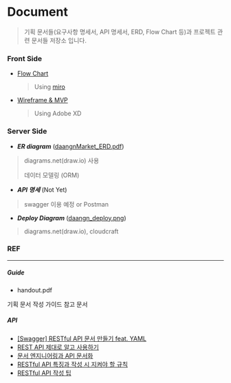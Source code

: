 # Document

> 기획 문서들(요구사항 명세서, API 명세서, ERD, Flow Chart 등)과 프로젝트 관련 문서들 저장소 입니다.



### Front Side

- [Flow Chart](https://github.com/FinalProject-Team4/Documentation/blob/master/FlowChart.md)

  > Using [miro](https://miro.com/app/board/o9J_kurO8uI=/zz)

- [Wireframe & MVP](https://github.com/FinalProject-Team4/Documentation/blob/master/Wireframe.pdf)

  > Using Adobe XD
  
  

### Server Side

- ***ER diagram*** ([daangnMarket_ERD.pdf](https://drive.google.com/file/d/1TvEjF-br9pVrfvFrRG61F4PXCGU7BbIk/view?usp=sharing))

>  diagrams.net(draw.io) 사용
>
> 데이터 모델링 (ORM)

- ***API 명세*** (Not Yet)

> swagger 이용 예정 or Postman

- ***Deploy Diagram*** ([daangn_deploy.png](https://drive.google.com/open?id=1Sta93ziyRGgQBiWxRz_v1loXBzyekdnT))

> diagrams.net(draw.io), cloudcraft



### REF

---

##### Guide

- handout.pdf

기획 문서 작성 가이드 참고 문서

##### API

- [[Swagger] RESTful API 문서 만들기 feat. YAML](https://sanghaklee.tistory.com/50)
- [REST API 제대로 알고 사용하기](https://meetup.toast.com/posts/92)
- [문서 엔지니어링과 API 문서화](https://engineering.linecorp.com/ko/blog/document-engineering-api-documentation/#)
- [RESTful API 특징과 작성 시 지켜야 할 규칙](https://otrodevym.tistory.com/entry/RESTful-API-작성-시-지켜야-할-규칙)
- [RESTful API 작성 팁](https://im-nc2u.tistory.com/entry/RESTful-API-%EB%AA%A8%EB%B2%94-%EC%82%AC%EB%A1%80)